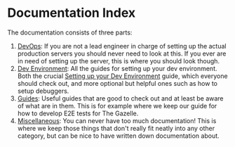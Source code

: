 # Documentation Index

The documentation consists of three parts:

1.  [DevOps](./dev-ops): If you are not a lead engineer in charge of setting up the actual production servers you should never need to look at this. If you ever are in need of setting up the server, this is where you should look though.
2.  [Dev Environment](./dev-environment): All the guides for setting up your dev environment. Both the crucial [Setting up your Dev Environment](./dev-environment/setting-up-dev-environment.md) guide, which everyone should check out, and more optional but helpful ones such as how to setup debuggers.
3.  [Guides](./guides): Useful guides that are good to check out and at least be aware of what are in them. This is for example where we keep our guide for how to develop E2E tests for The Gazelle.
4. [Miscellaneous](./misc): You can never have too much documentation! This is where we keep those things that don't really fit neatly into any other category, but can be nice to have written down documentation about.
